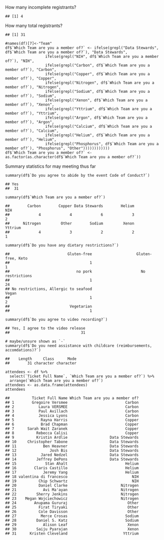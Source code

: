 How many incomplete registrants?

    ## [1] 4

How many total registrants?

    ## [1] 31

    #names(df)[7]<-"Team"
    df$`Which Team are you a member of?` <- ifelse(grepl("Data Stewards", df$`Which Team are you a member of?`), "Data Stewards",
                      ifelse(grepl("NIH", df$`Which Team are you a member of?`), "NIH",
                      ifelse(grepl("Carbon", df$`Which Team are you a member of?`), "Carbon",
                      ifelse(grepl("Copper", df$`Which Team are you a member of?`), "Copper",
                      ifelse(grepl("Nitrogen", df$`Which Team are you a member of?`), "Nitrogen",
                      ifelse(grepl("Sodium", df$`Which Team are you a member of?`), "Sodium",
                      ifelse(grepl("Xenon", df$`Which Team are you a member of?`), "Xenon",
                      ifelse(grepl("Yttrium", df$`Which Team are you a member of?`), "Yttrium", 
                      ifelse(grepl("Argon", df$`Which Team are you a member of?`), "Argon",
                      ifelse(grepl("Calcium", df$`Which Team are you a member of?`), "Calcium",
                      ifelse(grepl("Helium", df$`Which Team are you a member of?`), "Helium",
                      ifelse(grepl("Phosphorus", df$`Which Team are you a member of?`), "Phosphorus", "Other"))))))))))))
    df$`Which Team are you a member of?` <- as.factor(as.character(df$`Which Team are you a member of?`))

Summary statistics for may meeting thus far

    summary(df$`Do you agree to abide by the event Code of Conduct?`) 

    ## Yes 
    ##  31

    summary(df$`Which Team are you a member of?`)

    ##        Carbon        Copper Data Stewards        Helium           NIH 
    ##             4             4             6             3             2 
    ##      Nitrogen         Other        Sodium         Xenon       Yttrium 
    ##             4             3             2             2             1

    summary(df$`Do you have any dietary restrictions?`)

    ##                          Gluten-free                    Gluten-free, Keto 
    ##                                    1                                    1 
    ##                              no pork                      No restrictions 
    ##                                    1                                   24 
    ## No restrictions, Allergic to seafood                                Vegan 
    ##                                    1                                    2 
    ##                           Vegetarian 
    ##                                    1

    summary(df$`Do you agree to video recording?`)

    ## Yes, I agree to the video release 
    ##                                31

    # maybe/unsure shown as `-`
    summary(df$`Do you need assistance with childcare (reimbursements, accomdations)?`)

    ##    Length     Class      Mode 
    ##        31 character character

    attendees <- df %>% 
      select(`Ticket Full Name`, `Which Team are you a member of?`) %>%  
      arrange(`Which Team are you a member of?`)
    attendees <- as.data.frame(attendees)
    attendees

    ##          Ticket Full Name Which Team are you a member of?
    ## 1        Gregoire Versmee                          Carbon
    ## 2           Laura VERSMEE                          Carbon
    ## 3           Paul Avillach                          Carbon
    ## 4           Jessica Lyons                          Carbon
    ## 5            Rayna Harris                          Copper
    ## 6            Brad Chapman                          Copper
    ## 7      Sarah Wait Zaranek                          Copper
    ## 8          Rebecca Calisi                          Copper
    ## 9          Kristin Ardlie                   Data Stewards
    ## 10     Christopher Tabone                   Data Stewards
    ## 11            Ben Heavner                   Data Stewards
    ## 12               Josh Bis                   Data Stewards
    ## 13           Jared Nedzel                   Data Stewards
    ## 14         Jeffrey DePons                   Data Stewards
    ## 15             Stan Ahalt                          Helium
    ## 16        Claris Castillo                          Helium
    ## 17            Jeremy Yang                          Helium
    ## 18 valentina di francesco                             NIH
    ## 19          Chip Schwartz                             NIH
    ## 20          Daniel Clarke                        Nitrogen
    ## 21            Avi Ma'ayan                        Nitrogen
    ## 22         Sherry Jenkins                        Nitrogen
    ## 23    Megan Wojciechowicz                        Nitrogen
    ## 24        Anupama Gururaj                           Other
    ## 25          Firat Tiryaki                           Other
    ## 26          Cole Davisson                           Other
    ## 27           Merce Crosas                          Sodium
    ## 28         Daniel S. Katz                          Sodium
    ## 29            Alison Leaf                           Xenon
    ## 30         Saiju Pyarajan                           Xenon
    ## 31      Kristen Cleveland                         Yttrium

